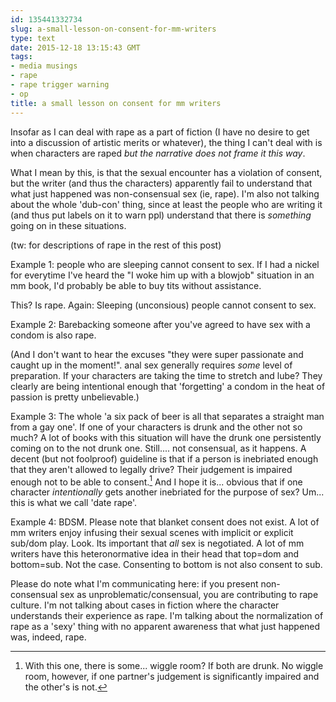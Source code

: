 ```yaml
---
id: 135441332734
slug: a-small-lesson-on-consent-for-mm-writers
type: text
date: 2015-12-18 13:15:43 GMT
tags:
- media musings
- rape
- rape trigger warning
- op
title: a small lesson on consent for mm writers
---
```

Insofar as I can deal with rape as a part of fiction (I have no desire to get into a discussion of artistic merits or whatever), the thing I can't deal with is when characters are raped _but the narrative does not frame it this way_.

What I mean by this, is that the sexual encounter has a violation of consent, but the writer (and thus the characters) apparently fail to understand that what just happened was non-consensual sex (ie, rape). I'm also not talking about the whole 'dub-con' thing, since at least the people who are writing it (and thus put labels on it to warn ppl) understand that there is _something_ going on in these situations.

(tw: for descriptions of rape in the rest of this post)

Example 1: people who are sleeping cannot consent to sex. If I had a nickel for everytime I've heard the "I woke him up with a blowjob" situation in an mm book, I'd probably be able to buy tits without assistance.

This? Is rape. Again: Sleeping (unconsious) people cannot consent to sex.

Example 2: Barebacking someone after you've agreed to have sex with a condom is also rape. 

(And I don't want to hear the excuses "they were super passionate and caught up in the moment!". anal sex generally requires _some_ level of preparation. If your characters are taking the time to stretch and lube? They clearly are being intentional enough that 'forgetting' a condom in the heat of passion is pretty unbelievable.)

Example 3: The whole 'a six pack of beer is all that separates a straight man from a gay one'. If one of your characters is drunk and the other not so much? A lot of books with this situation will have the drunk one persistently coming on to the not drunk one. Still.... not consensual, as it happens. A decent (but not foolproof) guideline is that if a person is inebriated enough that they aren't allowed to legally drive? Their judgement is impaired enough not to be able to consent.[^1] And I hope it is... obvious that if one character *intentionally* gets another inebriated for the purpose of sex? Um... this is what we call 'date rape'.

Example 4: BDSM. Please note that blanket consent does not exist. A lot of mm writers enjoy infusing their sexual scenes with implicit or explicit sub/dom play. Look. Its important that *all* sex is negotiated. A lot of mm writers have this heteronormative idea in their head that top=dom and bottom=sub. Not the case. Consenting to bottom is not also consent to sub.

Please do note what I'm communicating here: if you present non-consensual sex as unproblematic/consensual, you are contributing to rape culture. I'm not talking about cases in fiction where the character understands their experience as rape. I'm talking about the normalization of rape as a 'sexy' thing with no apparent awareness that what just happened was, indeed, rape.

[^1]: With this one, there is some... wiggle room? If both are drunk. No wiggle room, however, if one partner's judgement is significantly impaired and the other's is not.